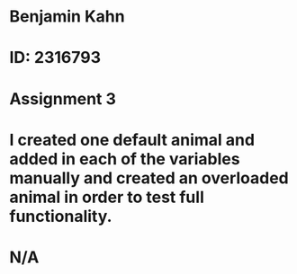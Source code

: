 # Benjamin Kahn
# ID: 2316793
# Assignment 3
# I created one default animal and added in each of the variables manually and created an overloaded animal in order to test full functionality.
# N/A
